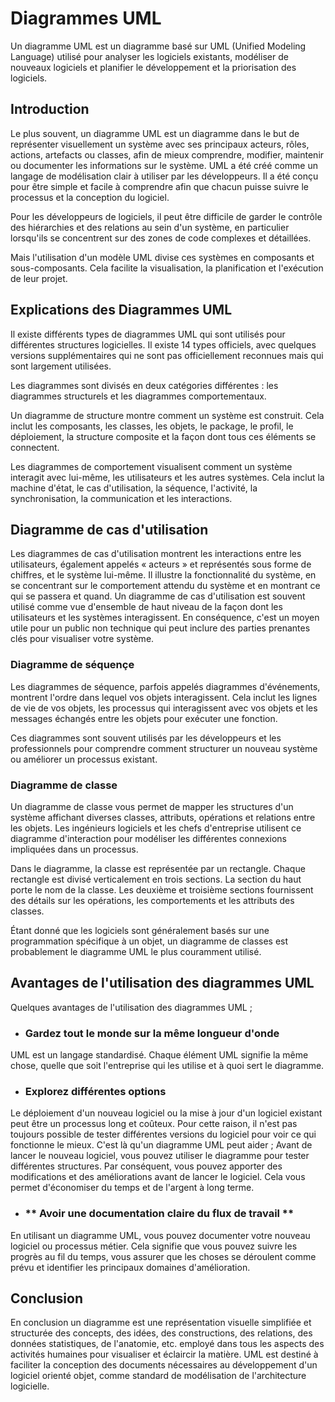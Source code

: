 # **Diagrammes UML** 

Un diagramme UML est un diagramme basé sur UML (Unified Modeling Language) utilisé pour analyser les logiciels existants, modéliser de nouveaux logiciels et planifier le développement et la priorisation des logiciels.

## **Introduction**

Le plus souvent, un diagramme UML est un diagramme dans le but de représenter visuellement un système avec ses principaux acteurs, rôles, actions, artefacts ou classes, afin de mieux comprendre, modifier, maintenir ou documenter les informations sur le système. UML a été créé comme un langage de modélisation clair à utiliser par les développeurs. Il a été conçu pour être simple et facile à comprendre afin que chacun puisse suivre le processus et la conception du logiciel.

Pour les développeurs de logiciels, il peut être difficile de garder le contrôle des hiérarchies et des relations au sein d'un système, en particulier lorsqu'ils se concentrent sur des zones de code complexes et détaillées.

Mais l'utilisation d'un modèle UML divise ces systèmes en composants et sous-composants. Cela facilite la visualisation, la planification et l'exécution de leur projet.

## **Explications des Diagrammes UML**

Il existe différents types de diagrammes UML qui sont utilisés pour différentes structures logicielles. Il existe 14 types officiels, avec quelques versions supplémentaires qui ne sont pas officiellement reconnues mais qui sont largement utilisées.

Les diagrammes sont divisés en deux catégories différentes : les diagrammes structurels et les diagrammes comportementaux.

Un diagramme de structure montre comment un système est construit. Cela inclut les composants, les classes, les objets, le package, le profil, le déploiement, la structure composite et la façon dont tous ces éléments se connectent.

Les diagrammes de comportement visualisent comment un système interagit avec lui-même, les utilisateurs et les autres systèmes. Cela inclut la machine d'état, le cas d'utilisation, la séquence, l'activité, la synchronisation, la communication et les interactions.

## **Diagramme de cas d'utilisation**

Les diagrammes de cas d'utilisation montrent les interactions entre les utilisateurs, également appelés « acteurs » et représentés sous forme de chiffres, et le système lui-même.
Il illustre la fonctionnalité du système, en se concentrant sur le comportement attendu du système et en montrant ce qui se passera et quand.
Un diagramme de cas d'utilisation est souvent utilisé comme vue d'ensemble de haut niveau de la façon dont les utilisateurs et les systèmes interagissent. En conséquence, c'est un moyen utile pour un public non technique qui peut inclure des parties prenantes clés pour visualiser votre système.

 ### **Diagramme de séquençe**

 Les diagrammes de séquence, parfois appelés diagrammes d'événements, montrent l'ordre dans lequel vos objets interagissent. Cela inclut les lignes de vie de vos objets, les processus qui interagissent avec vos objets et les messages échangés entre les objets pour exécuter une fonction.

Ces diagrammes sont souvent utilisés par les développeurs et les professionnels pour comprendre comment structurer un nouveau système ou améliorer un processus existant.

### **Diagramme de classe**

Un diagramme de classe vous permet de mapper les structures d'un système affichant diverses classes, attributs, opérations et relations entre les objets. Les ingénieurs logiciels et les chefs d'entreprise utilisent ce diagramme d'interaction pour modéliser les différentes connexions impliquées dans un processus.

Dans le diagramme, la classe est représentée par un rectangle. Chaque rectangle est divisé verticalement en trois sections. La section du haut porte le nom de la classe. Les deuxième et troisième sections fournissent des détails sur les opérations, les comportements et les attributs des classes.

Étant donné que les logiciels sont généralement basés sur une programmation spécifique à un objet, un diagramme de classes est probablement le diagramme UML le plus couramment utilisé.

## **Avantages de l'utilisation des diagrammes UML**

Quelques avantages de l'utilisation des diagrammes UML ;

- ### **Gardez tout le monde sur la même longueur d'onde**

UML est un langage standardisé. Chaque élément UML signifie la même chose, quelle que soit l'entreprise qui les utilise et à quoi sert le diagramme.

- ### **Explorez différentes options**

Le déploiement d'un nouveau logiciel ou la mise à jour d'un logiciel existant peut être un processus long et coûteux. Pour cette raison, il n'est pas toujours possible de tester différentes versions du logiciel pour voir ce qui fonctionne le mieux. C'est là qu'un diagramme UML peut aider ;
Avant de lancer le nouveau logiciel, vous pouvez utiliser le diagramme pour tester différentes structures. Par conséquent, vous pouvez apporter des modifications et des améliorations avant de lancer le logiciel. Cela vous permet d'économiser du temps et de l'argent à long terme.

- ### ** Avoir une documentation claire du flux de travail **

En utilisant un diagramme UML, vous pouvez documenter votre nouveau logiciel ou processus métier. Cela signifie que vous pouvez suivre les progrès au fil du temps, vous assurer que les choses se déroulent comme prévu et identifier les principaux domaines d'amélioration.

## **Conclusion**

En conclusion un diagramme est une représentation visuelle simplifiée et structurée des concepts, des idées, des constructions, des relations, des données statistiques, de l'anatomie, etc. employé dans tous les aspects des activités humaines pour visualiser et éclaircir la matière. UML est destiné à faciliter la conception des documents nécessaires au développement d'un logiciel orienté objet, comme standard de modélisation de l'architecture logicielle. 